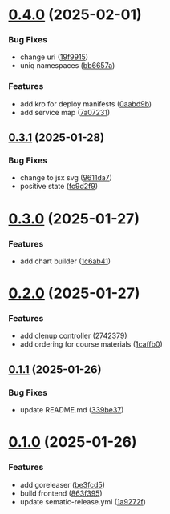 # [0.4.0](https://github.com/Ivanhahanov/learnops/compare/v0.3.1...v0.4.0) (2025-02-01)


### Bug Fixes

* change uri ([19f9915](https://github.com/Ivanhahanov/learnops/commit/19f9915c32a8c3bc9a2adbb5eeb32dfbffabeade))
* uniq namespaces ([bb6657a](https://github.com/Ivanhahanov/learnops/commit/bb6657a9db4cc7ed4df2cbe7c1ee75cb4ca24240))


### Features

* add kro for deploy manifests ([0aabd9b](https://github.com/Ivanhahanov/learnops/commit/0aabd9be8d056c33589029aad4e74563ef2e4080))
* add service map ([7a07231](https://github.com/Ivanhahanov/learnops/commit/7a0723193719efacb8c73f8cdf83bc30c4446b11))

## [0.3.1](https://github.com/Ivanhahanov/learnops/compare/v0.3.0...v0.3.1) (2025-01-28)


### Bug Fixes

* change to jsx svg ([9611da7](https://github.com/Ivanhahanov/learnops/commit/9611da75fe104ead0a466ec90a5d902e0f65ef5d))
* positive state ([fc9d2f9](https://github.com/Ivanhahanov/learnops/commit/fc9d2f982313b3af5cc7b13efcd74b62dd64bb27))

# [0.3.0](https://github.com/Ivanhahanov/learnops/compare/v0.2.0...v0.3.0) (2025-01-27)


### Features

* add chart builder ([1c6ab41](https://github.com/Ivanhahanov/learnops/commit/1c6ab41007c6a6a05156ac446cf34c6407dfba83))

# [0.2.0](https://github.com/Ivanhahanov/learnops/compare/v0.1.1...v0.2.0) (2025-01-27)


### Features

* add clenup controller ([2742379](https://github.com/Ivanhahanov/learnops/commit/274237933e7b1b115ab93ce7bcc807d6f1a56c14))
* add ordering for course materials ([1caffb0](https://github.com/Ivanhahanov/learnops/commit/1caffb0119f0ece46fe2945b71d08561c02dccae))

## [0.1.1](https://github.com/Ivanhahanov/learnops/compare/v0.1.0...v0.1.1) (2025-01-26)


### Bug Fixes

* update README.md ([339be37](https://github.com/Ivanhahanov/learnops/commit/339be37d0c7dd52de1aa203a1f10cd2989d07b3f))

# [0.1.0](https://github.com/Ivanhahanov/learnops/compare/v0.0.0...v0.1.0) (2025-01-26)


### Features

* add goreleaser ([be3fcd5](https://github.com/Ivanhahanov/learnops/commit/be3fcd5a0427bf4fed137c83225ad4e280337d91))
* build frontend ([863f395](https://github.com/Ivanhahanov/learnops/commit/863f395b8c278c9e5592e9ec60b20e6c0991dd35))
* update sematic-release.yml ([1a9272f](https://github.com/Ivanhahanov/learnops/commit/1a9272f08e13ca38aa48e6d689190afc8a994edf))
